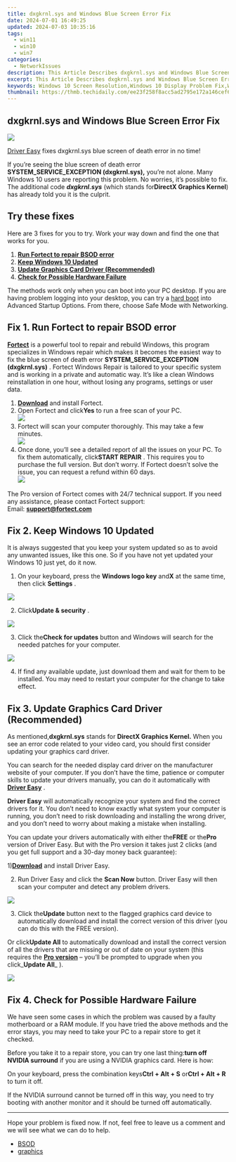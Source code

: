```yaml
---
title: dxgkrnl.sys and Windows Blue Screen Error Fix
date: 2024-07-01 16:49:25
updated: 2024-07-03 10:35:16
tags:
  - win11
  - win10
  - win7
categories:
  - NetworkIssues
description: This Article Describes dxgkrnl.sys and Windows Blue Screen Error Fix
excerpt: This Article Describes dxgkrnl.sys and Windows Blue Screen Error Fix
keywords: Windows 10 Screen Resolution,Windows 10 Display Problem Fix,Windows 10 Monitor Compatibility Issues,Fixing Big-Screen Displays in Windows 10,Resolving High DPI Settings on Windows 10,Adjusting Windows 10 Display Scaling,Enhancing Large Screens in Windows 10
thumbnail: https://thmb.techidaily.com/ee23f258f8acc5ad2795e172a146cef682a3a259b32871693580ae9137133cdf.jpg
---
```


## dxgkrnl.sys and Windows Blue Screen Error Fix

![](https://images.drivereasy.com/wp-content/uploads/2017/07/img_596ef865eb3f6-1024x614.jpg)

[Driver Easy](https://tools.techidaily.com/drivereasy/download/) fixes dxgkrnl.sys blue screen of death error in no time!

 If you’re seeing the blue screen of death error   **SYSTEM\_SERVICE\_EXCEPTION (dxgkrnl.sys),**  you’re not alone. Many Windows 10 users are reporting this problem. No worries, it’s possible to fix. The additional code _**dxgkrnl.sys**_ (which stands for**DirectX Graphics Kernel**) has already told you it is the culprit.

## Try these fixes

 Here are 3 fixes for you to try. Work your way down and find the one that works for you.

1. **[Run Fortect to repair BSOD error](#f1)**
2. **[Keep Windows 10 Updated](#m1)**
3. **[Update Graphics Card Driver (Recommended)](#m2)**
4. **[Check for Possible Hardware Failure](#m3)**

 The methods work only when you can boot into your PC desktop. If you are having problem logging into your desktop, you can try a [hard boot](https://tools.techidaily.com/drivereasy/download/) into Advanced Startup Options. From there, choose Safe Mode with Networking.

## Fix 1\. Run Fortect to repair BSOD error

**[Fortect](https://tools.techidaily.com/drivereasy/download/)**  is a powerful tool to repair and rebuild Windows, this program specializes in Windows repair which makes it becomes the easiest way to fix the blue screen of death error **SYSTEM\_SERVICE\_EXCEPTION (dxgkrnl.sys)** . Fortect Windows Repair is tailored to your specific system and is working in a private and automatic way. It’s like a clean Windows reinstallation in one hour, without losing any programs, settings or user data.

1. **[Download](https://tools.techidaily.com/drivereasy/download/)**  and install Fortect.
2. Open Fortect and click**Yes** to run a free scan of your PC.  
![](https://images.drivereasy.com/wp-content/uploads/2022/01/fortect-1.jpg)
3. Fortect will scan your computer thoroughly. This may take a few minutes.  
![](https://images.drivereasy.com/wp-content/uploads/2022/01/fortect-2.jpg)
4. Once done, you’ll see a detailed report of all the issues on your PC. To fix them automatically, click**START REPAIR** . This requires you to purchase the full version. But don’t worry. If Fortect doesn’t solve the issue, you can request a refund within 60 days.  
![](https://images.drivereasy.com/wp-content/uploads/2022/01/fortect-3.jpg)

 The Pro version of Fortect comes with 24/7 technical support. If you need any assistance, please contact Fortect support:  
 Email: **<support@fortect.com>**

## Fix 2\. Keep Windows 10 Updated

 It is always suggested that you keep your system updated so as to avoid any unwanted issues, like this one. So if you have not yet updated your Windows 10 just yet, do it now.

 1) On your keyboard, press the **Windows logo key** and**X** at the same time, then click **Settings** .

![](https://images.drivereasy.com/wp-content/uploads/2017/07/img_596f1f05148ad.png)

 2) Click**Update & security** .

![](https://images.drivereasy.com/wp-content/uploads/2017/07/img_596f1f35b1798.png)

 3) Click the**Check for updates** button and Windows will search for the needed patches for your computer.

![](https://images.drivereasy.com/wp-content/uploads/2017/07/img_596f1f6328d3b.png)

 4) If find any available update, just download them and wait for them to be installed. You may need to restart your computer for the change to take effect.

## Fix 3\. Update Graphics Card Driver (Recommended)

 As mentioned,**dxgkrnl.sys** stands for **DirectX Graphics Kernel.**  When you see an error code related to your video card, you should first consider updating your graphics card driver.

 You can search for the needed display card driver on the manufacturer website of your computer. If you don’t have the time, patience or computer skills to update your drivers manually, you can do it automatically with [**Driver Easy**](https://tools.techidaily.com/drivereasy/download/) .

**Driver Easy** will automatically recognize your system and find the correct drivers for it. You don’t need to know exactly what system your computer is running, you don’t need to risk downloading and installing the wrong driver, and you don’t need to worry about making a mistake when installing.

 You can update your drivers automatically with either the**FREE** or the**Pro** version of Driver Easy. But with the Pro version it takes just 2 clicks (and you get full support and a 30-day money back guarantee):

 1)[**Download**](https://tools.techidaily.com/drivereasy/download/) and install Driver Easy.

 2) Run Driver Easy and click the **Scan Now** button. Driver Easy will then scan your computer and detect any problem drivers.

![](https://images.drivereasy.com/wp-content/uploads/2017/07/img_596f257432e57.png)

 3) Click the**Update** button next to the flagged graphics card device to automatically download and install the correct version of this driver (you can do this with the FREE version).

 Or click**Update All** to automatically download and install the correct version of all the drivers that are missing or out of date on your system (this requires the [**Pro version**](https://tools.techidaily.com/drivereasy/download/) – you’ll be prompted to upgrade when you click_**Update All**_ ).

![](https://images.drivereasy.com/wp-content/uploads/2017/07/img_596f25aff37f6.jpg)

## Fix 4\. Check for Possible Hardware Failure

 We have seen some cases in which the problem was caused by a faulty motherboard or a RAM module. If you have tried the above methods and the error stays, you may need to take your PC to a repair store to get it checked.

 Before you take it to a repair store, you can try one last thing:**turn off NVIDIA surround**  if you are using a NVIDIA graphics card. Here is how:

 On your keyboard, press the combination keys**Ctrl + Alt + S** or**Ctrl + Alt + R** to turn it off.

 If the NVIDIA surround cannot be turned off in this way, you need to try booting with another monitor and it should be turned off automatically.

---

 Hope your problem is fixed now. If not, feel free to leave us a comment and we will see what we can do to help.

* [BSOD](https://tools.techidaily.com/drivereasy/download/)
* [graphics](https://tools.techidaily.com/drivereasy/download/)

<ins class="adsbygoogle"
     style="display:block"
     data-ad-format="autorelaxed"
     data-ad-client="ca-pub-7571918770474297"
     data-ad-slot="1223367746"></ins>



<ins class="adsbygoogle"
     style="display:block"
     data-ad-client="ca-pub-7571918770474297"
     data-ad-slot="8358498916"
     data-ad-format="auto"
     data-full-width-responsive="true"></ins>
